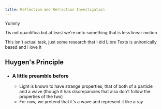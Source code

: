 ```yaml
---
title: Reflection and Refraction Investigation
---
```


Yummy

Tis not quantifica but at least we're onto something that is less linear motion

This isn't actual task, just some research that I did
Libre Texts is unironically based and I love it

## Huygen's Principle
- ### A little preamble before
	- Light is known to have strange properties, that of both of a particle and a wave (though it has discrepancies that also don't follow the properties of the two)
	- For now, we pretend that it's a wave and represent it like a ray